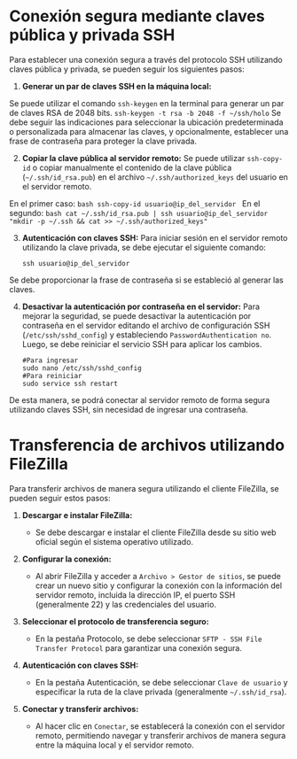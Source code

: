 # Conexión segura mediante claves pública y privada SSH

Para establecer una conexión segura a través del protocolo SSH utilizando claves pública y privada, se pueden seguir los siguientes pasos:

1. **Generar un par de claves SSH en la máquina local:**

 Se puede utilizar el comando `ssh-keygen` en la terminal para generar un par de claves RSA de 2048 bits.
     ```
     ssh-keygen -t rsa -b 2048 -f ~/ssh/holo
     ```
 Se debe seguir las indicaciones para seleccionar la ubicación predeterminada o personalizada para almacenar las claves, y opcionalmente, establecer una frase de contraseña para proteger la clave privada.

2. **Copiar la clave pública al servidor remoto:**
 Se puede utilizar `ssh-copy-id` o copiar manualmente el contenido de la clave pública (`~/.ssh/id_rsa.pub`) en el archivo `~/.ssh/authorized_keys` del usuario en el servidor remoto.

 En el primer caso:
     ```bash
     ssh-copy-id usuario@ip_del_servidor
     ```
 En el segundo:
     ```bash
     cat ~/.ssh/id_rsa.pub | ssh usuario@ip_del_servidor "mkdir -p ~/.ssh && cat >> ~/.ssh/authorized_keys"
     ```

3. **Autenticación con claves SSH:**
 Para iniciar sesión en el servidor remoto utilizando la clave privada, se debe ejecutar el siguiente comando:
     ```
     ssh usuario@ip_del_servidor
     ```
 Se debe proporcionar la frase de contraseña si se estableció al generar las claves.

4. **Desactivar la autenticación por contraseña en el servidor:**
 Para mejorar la seguridad, se puede desactivar la autenticación por contraseña en el servidor editando el archivo de configuración SSH (`/etc/ssh/sshd_config`) y estableciendo `PasswordAuthentication no`. Luego, se debe reiniciar el servicio SSH para aplicar los cambios.
     ```
     #Para ingresar
     sudo nano /etc/ssh/sshd_config 
     #Para reiniciar
     sudo service ssh restart
     ```

De esta manera, se podrá conectar al servidor remoto de forma segura utilizando claves SSH, sin necesidad de ingresar una contraseña.

# Transferencia de archivos utilizando FileZilla

Para transferir archivos de manera segura utilizando el cliente FileZilla, se pueden seguir estos pasos:

1. **Descargar e instalar FileZilla:**
   - Se debe descargar e instalar el cliente FileZilla desde su sitio web oficial según el sistema operativo utilizado.

2. **Configurar la conexión:**
   - Al abrir FileZilla y acceder a `Archivo > Gestor de sitios`, se puede crear un nuevo sitio y configurar la conexión con la información del servidor remoto, incluida la dirección IP, el puerto SSH (generalmente 22) y las credenciales del usuario.

3. **Seleccionar el protocolo de transferencia seguro:**
   - En la pestaña Protocolo, se debe seleccionar `SFTP - SSH File Transfer Protocol` para garantizar una conexión segura.

4. **Autenticación con claves SSH:**
   - En la pestaña Autenticación, se debe seleccionar `Clave de usuario` y especificar la ruta de la clave privada (generalmente `~/.ssh/id_rsa`).

5. **Conectar y transferir archivos:**
   - Al hacer clic en `Conectar`, se establecerá la conexión con el servidor remoto, permitiendo navegar y transferir archivos de manera segura entre la máquina local y el servidor remoto.


